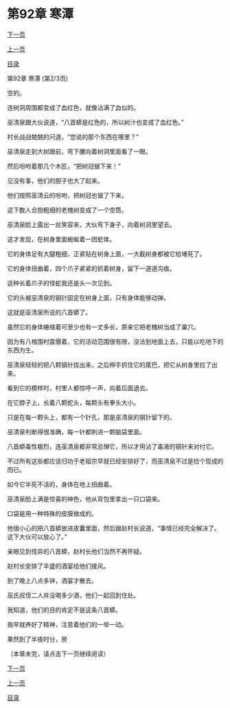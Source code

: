 <h1>第92章   寒潭</h1>
            <div><p><a href="./275_%E7%AC%AC92%E7%AB%A0_%E5%AF%92%E6%BD%AD.md">下一页</a></p><p><a href="./273_%E7%AC%AC92%E7%AB%A0_%E5%AF%92%E6%BD%AD.md">上一页</a></p><p><a href="../">目录</a></p></div>
            <div><p>第92章   寒潭 (第2/3页)</p><p>空的。</p><p>连树洞周围都变成了血红色，就像沾满了血似的。</p><p>巫清泉跟大伙说道，“八首蟒是红色的，所以树汁也变成了血红色。”</p><p>村长战战兢兢的问道，“您说的那个东西在哪里？”</p><p>巫清泉走到大树跟前，弯下腰向着树洞里面看了一眼。</p><p>然后吩咐着那几个木匠，“把树冠锯下来！”</p><p>见没有事，他们的胆子也大了起来。</p><p>他们按照巫清云的吩咐，把树冠也锯了下来。</p><p>这下数人合抱粗细的老槐树变成了一个空筒。</p><p>巫清泉脸上露出一丝笑容来，大伙弯下身子，向着树洞里望去。</p><p>这才发现，在树身里面蜿蜒着一团蛇体。</p><p>它的身体足有大腿粗细，正紧贴在树身上面，一大截树身都被它给堵死了。</p><p>它的身体扭曲着，四个爪子紧紧的抓着树身，留下一道道沟痕。</p><p>这种长着爪子的怪蛇我还是头一次见到。</p><p>它的头被巫清泉的钢针固定在树身上面，只有身体能够动弹。</p><p>这就是巫清泉所说的八首蟒了。</p><p>虽然它的身体蜷缩着可至少也有一丈多长，原来它把老槐树当成了巢穴。</p><p>因为有八棺围村震慑着，它的活动范围很有限，没法到地面上去，只能以吃地下的东西为生。</p><p>巫清泉轻轻的把八颗钢针拔出来，之后伸手抓住它的尾巴，把它从树身里拉了出来。</p><p>看到它的模样时，村里人都惊呼一声，向着后面退去。</p><p>在它脖子上，长着八颗蛇头，每颗头有拳头大小。</p><p>只是在每一颗头上，都有一个针孔，那是巫清泉的钢针留下的。</p><p>巫清泉判断得很准确，每一针都刺进一颗脑袋里面。</p><p>八首蟒毒性极烈，连巫清泉都非常忌惮它，所以才用沾了毒液的钢针来对付它。</p><p>不过所有这些都应该归功于老祖宗早就已经安排好了，而巫清泉不过是捡个现成的而已。</p><p>如今它半死不活的，身体在地上扭曲着。</p><p>巫清泉脸上满是惊喜的神色，他从背包里拿出一只口袋来。</p><p>口袋是用一种特殊的皮膜做成的。</p><p>他很小心的把八首蟒放进皮囊里面，然后跟赵村长说道，“事情已经完全解决了。这下大伙可以放心了。”</p><p>亲眼见到怪异的八首蟒，赵村长他们当然不再怀疑。</p><p>赵村长安排了丰盛的酒宴给他们接风。</p><p>到了晚上八点多钟，酒宴才散去。</p><p>巫氏叔侄二人并没喝多少酒，他们一起回到住处。</p><p>我知道，他们的目的肯定不是这条八首蟒。</p><p>我早就养好了精神，注意着他们的一举一动。</p><p>果然到了半夜时分，房</p><p>（本章未完，请点击下一页继续阅读）</p></div>
            <div><p><a href="./275_%E7%AC%AC92%E7%AB%A0_%E5%AF%92%E6%BD%AD.md">下一页</a></p><p><a href="./273_%E7%AC%AC92%E7%AB%A0_%E5%AF%92%E6%BD%AD.md">上一页</a></p><p><a href="../">目录</a></p></div>